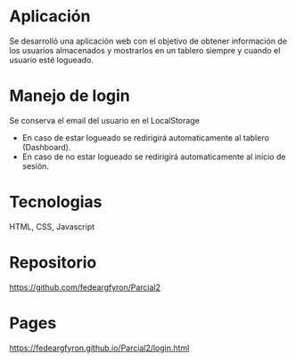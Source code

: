 # Aplicación

Se desarrolló una aplicación web con el objetivo de obtener información de los usuarios
almacenados y mostrarlos en un tablero siempre y cuando el usuario esté logueado.
# Manejo de login

Se conserva el email del usuario en el LocalStorage
* En caso de estar logueado se redirigirá automaticamente al tablero (Dashboard).
* En caso de no estar logueado se redirigirá automaticamente al inicio de sesión.

# Tecnologias

HTML, CSS, Javascript

# Repositorio

https://github.com/fedeargfyron/Parcial2

# Pages

https://fedeargfyron.github.io/Parcial2/login.html